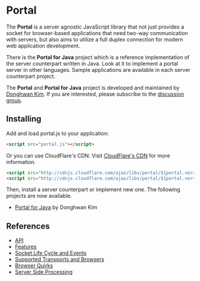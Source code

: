# Portal
The **Portal** is a server agnostic JavaScript library that not just provides a socket for browser-based applications that need two-way communication with servers, but also aims to utilize a full duplex connection for modern web application development.

There is the **Portal for Java** project which is a reference implementation of the server counterpart written in Java. Look at it to implement a portal server in other languages. Sample applications are available in each server counterpart project.

The **Portal** and **Portal for Java** project is developed and maintained by [Donghwan Kim](http://twitter.com/flowersits). If you are interested, please subscribe to the [discussion group](https://groups.google.com/d/forum/portal_project).

## Installing
Add and load portal.js to your application:
```html
<script src="portal.js"></script>
```

Or you can use CloudFlare's CDN. Visit [CloudFlare's CDN](http://cdnjs.com/) for more information.

```html
<script src="http://cdnjs.cloudflare.com/ajax/libs/portal/${portal.version}/portal.js"></script>
<script src="http://cdnjs.cloudflare.com/ajax/libs/portal/${portal.version}/portal.min.js"></script>
```

Then, install a server counterpart or implement new one. The following projects are now available.

* [Portal for Java](https://github.com/flowersinthesand/portal-java) by Donghwan Kim

## References
* [API](https://github.com/flowersinthesand/portal/wiki/API)
* [Features](https://github.com/flowersinthesand/portal/wiki/Features)
* [Socket Life Cycle and Events](https://github.com/flowersinthesand/portal/wiki/Socket-Life-Cycle-and-Events)
* [Supported Transports and Browsers](https://github.com/flowersinthesand/portal/wiki/Supported-Transports-and-Browsers)
* [Browser Quirks](https://github.com/flowersinthesand/portal/wiki/Browser-Quirks)
* [Server Side Processing](https://github.com/flowersinthesand/portal/wiki/Server-Side-Processing)
